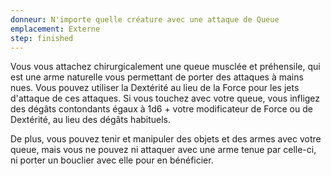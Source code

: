 ```yaml
---
donneur: N'importe quelle créature avec une attaque de Queue
emplacement: Externe
step: finished
---
```

Vous vous attachez chirurgicalement une queue musclée et préhensile, qui est une arme naturelle vous permettant de porter des attaques à mains nues. Vous pouvez utiliser la Dextérité au lieu de la Force pour les jets d'attaque de ces attaques. Si vous touchez avec votre queue, vous infligez des dégâts contondants égaux à 1d6 + votre modificateur de Force ou de Dextérité, au lieu des dégâts habituels.

De plus, vous pouvez tenir et manipuler des objets et des armes avec votre queue, mais vous ne pouvez ni attaquer avec une arme tenue par celle-ci, ni porter un bouclier avec elle pour en bénéficier.